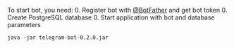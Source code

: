 To start bot, you need:
0. Register bot with [@BotFather](https://t.me/BotFather) and get bot token
0. Create PostgreSQL database
0. Start application with bot and database parameters
```
java -jar telegram-bot-0.2.0.jar 
```
